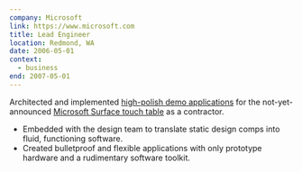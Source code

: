 ```yaml
---
company: Microsoft
link: https://www.microsoft.com
title: Lead Engineer
location: Redmond, WA
date: 2006-05-01
context:
  - business
end: 2007-05-01
---
```


Architected and implemented [high-polish demo applications](/projects/surface-launch) for the not-yet-announced [Microsoft Surface touch table](https://en.wikipedia.org/wiki/Microsoft_PixelSense) as a contractor.

- Embedded with the design team to translate static design comps into fluid, functioning software.
- Created bulletproof and flexible applications with only prototype hardware and a rudimentary software toolkit.
